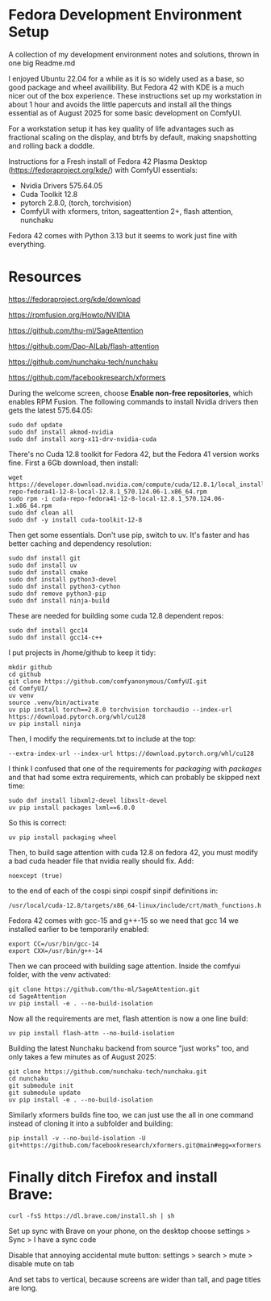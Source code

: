 # Fedora Development Environment Setup

A collection of my development environment notes and solutions, thrown in one big Readme.md

I enjoyed Ubuntu 22.04 for a while as it is so widely used as a base, so good package and wheel availibility. But Fedora 42 with KDE is a much nicer out of the box experience. These instructions set up my workstation in about 1 hour and avoids the little papercuts and install all the things essential as of August 2025 for some basic development on ComfyUI.

For a workstation setup it has key quality of life advantages such as fractional scaling on the display, and btrfs by default, making snapshotting and rolling back a doddle.

Instructions for a Fresh install of Fedora 42 Plasma Desktop (https://fedoraproject.org/kde/) with ComfyUI essentials:

- Nvidia Drivers 575.64.05
- Cuda Toolkit 12.8
- pytorch 2.8.0, (torch, torchvision) 
- ComfyUI with xformers, triton, sageattention 2+, flash attention, nunchaku

Fedora 42 comes with Python 3.13 but it seems to work just fine with everything.

# Resources

https://fedoraproject.org/kde/download

https://rpmfusion.org/Howto/NVIDIA

https://github.com/thu-ml/SageAttention

https://github.com/Dao-AILab/flash-attention

https://github.com/nunchaku-tech/nunchaku

https://github.com/facebookresearch/xformers




During the welcome screen, choose **Enable non-free repositories**, which enables RPM Fusion. The following commands to install Nvidia drivers then gets the latest 575.64.05:

```
sudo dnf update
sudo dnf install akmod-nvidia
sudo dnf install xorg-x11-drv-nvidia-cuda
```

There's no Cuda 12.8 toolkit for Fedora 42, but the Fedora 41 version works fine. First a 6Gb download, then install:

```
wget https://developer.download.nvidia.com/compute/cuda/12.8.1/local_installers/cuda-repo-fedora41-12-8-local-12.8.1_570.124.06-1.x86_64.rpm
sudo rpm -i cuda-repo-fedora41-12-8-local-12.8.1_570.124.06-1.x86_64.rpm
sudo dnf clean all
sudo dnf -y install cuda-toolkit-12-8
```

Then get some essentials. Don't use pip, switch to uv. It's faster and has better caching and dependency resolution:

```
sudo dnf install git
sudo dnf install uv
sudo dnf install cmake
sudo dnf install python3-devel
sudo dnf install python3-cython
sudo dnf remove python3-pip
sudo dnf install ninja-build
```

These are needed for building some cuda 12.8 dependent repos:

```
sudo dnf install gcc14
sudo dnf install gcc14-c++
```

I put projects in /home/github to keep it tidy:

```
mkdir github
cd github
git clone https://github.com/comfyanonymous/ComfyUI.git
cd ComfyUI/
uv venv
source .venv/bin/activate
uv pip install torch==2.8.0 torchvision torchaudio --index-url https://download.pytorch.org/whl/cu128
uv pip install ninja
```

Then, I modify the requirements.txt to include at the top:

```
--extra-index-url --index-url https://download.pytorch.org/whl/cu128
```

I think I confused that one of the requirements for *packaging* with *packages* and that had some extra requirements, which can probably be skipped next time:

```
sudo dnf install libxml2-devel libxslt-devel
uv pip install packages lxml==6.0.0
```

So this is correct:

```
uv pip install packaging wheel
```

Then, to build sage attention with cuda 12.8 on fedora 42, you must modify a bad cuda header file that nvidia really should fix. Add:

```
noexcept (true)
```

to the end of each of the cospi sinpi cospif sinpif definitions in:

```
/usr/local/cuda-12.8/targets/x86_64-linux/include/crt/math_functions.h
```

Fedora 42 comes with gcc-15 and g++-15 so we need that gcc 14 we installed earlier to be temporarily enabled:

```
export CC=/usr/bin/gcc-14
export CXX=/usr/bin/g++-14
```

Then we can proceed with building sage attention. Inside the comfyui folder, with the venv activated:

```
git clone https://github.com/thu-ml/SageAttention.git
cd SageAttention
uv pip install -e . --no-build-isolation
```

Now all the requirements are met, flash attention is now a one line build:

```
uv pip install flash-attn --no-build-isolation
```

Building the latest Nunchaku backend from source "just works" too, and only takes a few minutes as of August 2025:

```
git clone https://github.com/nunchaku-tech/nunchaku.git
cd nunchaku
git submodule init
git submodule update
uv pip install -e . --no-build-isolation
```

Similarly xformers builds fine too, we can just use the all in one command instead of cloning it into a subfolder and building:

```
pip install -v --no-build-isolation -U git+https://github.com/facebookresearch/xformers.git@main#egg=xformers

```

# Finally ditch Firefox and install Brave:

```
curl -fsS https://dl.brave.com/install.sh | sh
```

Set up sync with Brave on your phone, on the desktop choose settings > Sync > I have a sync code

Disable that annoying accidental mute button: settings > search > mute > disable mute on tab

And set tabs to vertical, because screens are wider than tall, and page titles are long.
